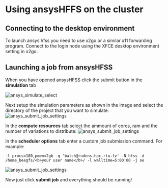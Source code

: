 # Using ansysHFFS on the cluster

## Connecting to the desktop environment
To launch ansys hfss you need to use x2go or a similar x11 forwarding program. Connect to the login node using the XFCE desktop environment setting in x2go.

## Launching a job from ansysHFSS
When you have opened ansysHFSS click the submit button in the <b>simulation</b> tab 

![ansys_simulate_select](images/ansys_simulate_select.PNG)

Next setup the simulation parameters as shown in the image and select the directory of the project that you want to simulate:
![ansys_submit_job_settings](images/ansys_submit_job_settings.PNG)

In the <b>compute resources</b> tab select the ammount of cores, ram and the number of variations to distribute:
![ansys_submit_job_settings](images/ansys_submit_job_compute.PNG)

In the <b>scheduler options</b> tab enter a custom job submission command. For example:
```
-l procs=180,pmem=2gb -q 'batch@rudens.hpc.rtu.lv' -N hfss -d /home_beegfs/<b>your user name</b>/ -l walltime=5:00:00 -j oe
```
![ansys_submit_job_settings](images/ansys_submit_job_sched.PNG)

Now just click <b>submit job</b> and everything should be running! 
